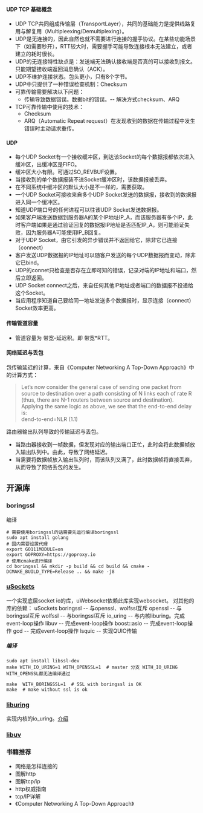 #### UDP TCP 基础概念
+ UDP TCP共同组成传输层（TransportLayer），共同的基础能力是提供线路复用与解复用（Multipleexing/Demultiplexing）。
+ UDP是无连接的，因此自然也就不需要进行连接的握手协议。在某些功能场景下（如需要秒开），RTT较大时，需要握手可能导致连接根本无法建立，或者建立的耗时很长。
+ UDP的无连接特性缺点是：发送端无法确认接收端是否真的可以接收到报文。只能期望接收端返回消息确认（ACK）。
+ UDP不维护连接状态。包头更小，只有8个字节。
+ UDP中只提供了一种错误检查机制：Checksum
+ 可靠传输需要解决以下问题：
    + 传输导致数据错误。数据bit的错误。-- 解决方式checksum、ARQ
+ TCP可靠传输中使用的技术：
    + Checksum
    + ARQ（Automatic Repeat request）在发现收到的数据在传输过程中发生错误时主动请求重传。

#### UDP
+ 每个UDP Socket有一个接收缓冲区，到达该Socket的每个数据报都依次进入缓冲区，出缓冲区是FIFO。
+ 缓冲区大小有限。可通过SO_REVBUF设置。
+ 当接收到的单个数据报装不进Socket缓冲区时，该数据报被丢弃。
+ 在不同系统中缓冲区的默认大小是不一样的，需要获取。
+ 一个UDP Socket可接收来自多个UDP Socket发送的数据报，接收到的数据报进入同一个缓冲区。
+ 知道UDP端口号的任何进程可以往该UDP Socket发送数据报。
+ 如果客户端发送数据到服务器A的某个IP地址IP_A，而该服务器有多个IP，此时客户端如果是通过验证回复的数据报IP地址是否匹配IP_A，则可能验证失败，因为服务器A可能使用IP_B回复。
+ 对于UDP Socket，由它引发的异步错误并不返回给它，除非它已连接（connect）
+ 客户发送UDP数据报的IP地址可以随客户发送的每个UDP数据报而变动，除非它已bind。
+ UDP的connet只检查是否存在立即可知的错误，记录对端的IP地址和端口，然后立即返回。
+ UDP Socket connect之后，来自任何其他IP地址或者端口的数据报不投递给这个Socket。
+ 当应用程序知道自己要给同一地址发送多个数据报时，显示连接（connect）Socket效率更高。

#### 传输管道容量
+ 管道容量为 带宽-延迟积。即 带宽*RTT。

#### 网络延迟与丢包
包传输延迟的计算，来自《Computer Networking A Top-Down Approach》中的计算方式：

> Let’s now consider the general case of sending one packet from source to destination over a path
consisting of N links each of rate R (thus, there are N-1 routers between source and destination).
Applying the same logic as above, we see that the end-to-end delay is:  
dend-to-end=NLR                   (1.1)

路由器输出队列导致的传输延迟与丢包。
+ 当路由器接收到一帧数据，但发现对应的输出端口正忙，此时会将此数据帧放入输出队列中。由此，导致了网络延迟。
+ 当需要将数据帧放入输出队列时，而该队列又满了，此时数据帧将直接丢弃，从而导致了网络丢包的发生。

## 开源库
### boringssl
编译
```
# 需要使用boringssl的话需要先运行编译boringssl
sudo apt install golang
# 国内需要设置代理
export GO111MODULE=on
export GOPROXY=https://goproxy.io
# 使用cmake进行编译
cd boringssl && mkdir -p build && cd build && cmake -DCMAKE_BUILD_TYPE=Release .. && make -j8
```

### [uSockets](https://github.com/uNetworking/uSockets.git)
一个实现底层socket io的库，uWebsocket依赖此库实现websocket。
对其他的库的依赖：
uSockets
    boringssl -- 与openssl、wolfssl互斥
    openssl -- 与boringssl互斥
    wolfssl -- 与boringssl互斥
    io_uring -- 与内核liburing。完成event-loop操作
    libuv -- 完成event-loop操作
    boost::asio -- 完成event-loop操作
    gcd -- 完成event-loop操作
    lsquic -- 实现QUIC传输
##### 编译
```
sudo apt install libssl-dev
make WITH_IO_URING=1 WITH_OPENSSL=1  # master 分支 WITH_IO_URING WITH_OPENSSL都无法编译通过

make  WITH_BORINGSSL=1  # SSL with boringssl is OK
make  # make without ssl is ok
```

### [liburing](https://github.com/axboe/liburing)
实现内核的io_uring。[介绍](https://zhuanlan.zhihu.com/p/583413166)

### [libuv]()

### 书籍推荐
* 网络是怎样连接的
* 图解http
* 图解tcp/ip
* http权威指南
* tcp/IP详解
* 《Computer Networking A Top-Down Approach》
